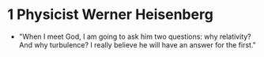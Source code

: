 # 1 Physicist Werner Heisenberg
- "When I meet God, I am going to ask him two questions: why relativity? And why turbulence?
  I really believe he will have an answer for the first."
